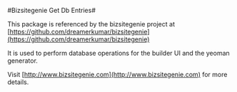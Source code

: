 #Bizsitegenie Get Db Entries#

This package is referenced by the bizsitegenie project at [https://github.com/dreamerkumar/bizsitegenie](https://github.com/dreamerkumar/bizsitegenie)

It is used to perform database operations for the builder UI and the yeoman generator.

Visit [http://www.bizsitegenie.com](http://www.bizsitegenie.com) for more details.